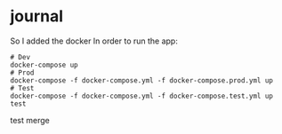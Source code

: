 # journal
So I added the docker
In order to run the app:
```
# Dev
docker-compose up
# Prod
docker-compose -f docker-compose.yml -f docker-compose.prod.yml up
# Test
docker-compose -f docker-compose.yml -f docker-compose.test.yml up test
```
test merge